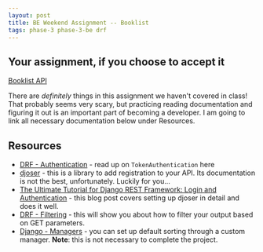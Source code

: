 ```yaml
---
layout: post
title: BE Weekend Assignment -- Booklist
tags: phase-3 phase-3-be drf
---
```


## Your assignment, if you choose to accept it

[Booklist API](https://classroom.github.com/a/Ymjnmma1)

There are _definitely_ things in this assignment we haven't covered in class! That probably seems very scary, but practicing reading documentation and figuring it out is an important part of becoming a developer. I am going to link all necessary documentation below under Resources.

## Resources

- [DRF - Authentication](https://www.django-rest-framework.org/api-guide/authentication/) - read up on `TokenAuthentication` here
- [djoser](https://djoser.readthedocs.io/en/latest/) - this is a library to add registration to your API. Its documentation is not the best, unfortunately. Luckily for you...
- [The Ultimate Tutorial for Django REST Framework: Login and Authentication](https://sunscrapers.com/blog/django-rest-framework-login-and-authentication/) - this blog post covers setting up djoser in detail and does it well.
- [DRF - Filtering](https://www.django-rest-framework.org/api-guide/filtering/) - this will show you about how to filter your output based on GET parameters.
- [Django - Managers](https://docs.djangoproject.com/en/3.0/topics/db/managers/) - you can set up default sorting through a custom manager. **Note**: this is not necessary to complete the project.
